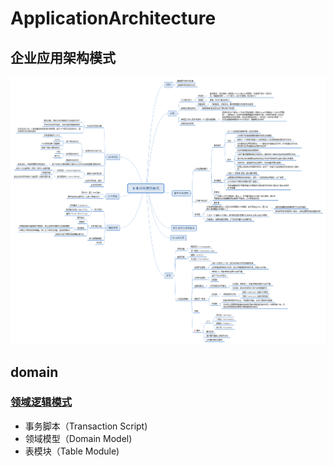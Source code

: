 # ApplicationArchitecture
## 企业应用架构模式
![Image text](https://github.com/tianyaxiang/ApplicationArchitecture/blob/master/resources/%E4%BC%81%E4%B8%9A%E5%BA%94%E7%94%A8%E6%9E%B6%E6%9E%84%E6%A8%A1%E5%BC%8F.png)
## domain
### [领域逻辑模式](https://github.com/tianyaxiang/ApplicationArchitecture/blob/master/domain/README.md)
* 事务脚本（Transaction Script)
* 领域模型（Domain Model)
* 表模块（Table Module)

